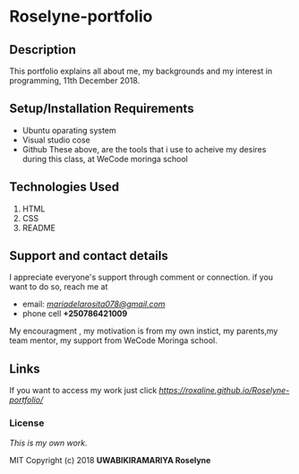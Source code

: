 # Roselyne-portfolio
## Description
This portfolio explains all about me, my backgrounds and my interest in programming, 11th December 2018.
## Setup/Installation Requirements
* Ubuntu oparating system
* Visual studio cose
* Github
These above, are the tools that i use to acheive my desires during this class, at WeCode moringa school
## Technologies Used
1. HTML
2. CSS
3. README
## Support and contact details
I appreciate everyone's support through comment or connection.
if you want to do so, reach me at 
* email: *mariadelarosita078@gmail.com*
* phone cell **+250786421009**

My encouragment , my motivation is from my own instict, my parents,my team mentor, my support from WeCode Moringa school.
## Links
If you want to access my work just click *https://roxaline.github.io/Roselyne-portfolio/*
### License
*This is my own work.*

MIT Copyright (c) 2018 **UWABIKIRAMARIYA Roselyne**